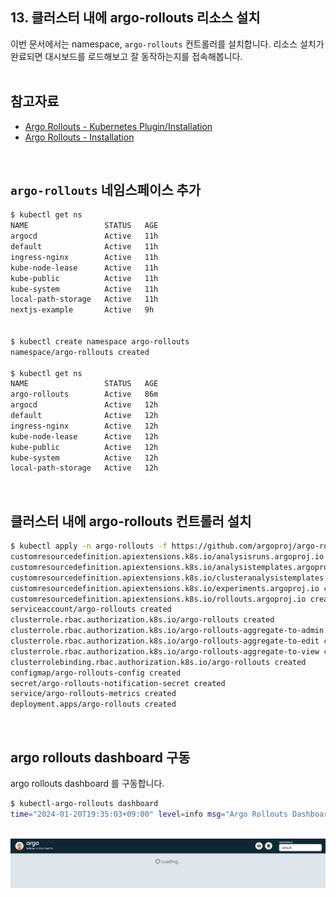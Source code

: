 ## 13. 클러스터 내에 argo-rollouts 리소스 설치
이번 문서에서는 namespace, `argo-rollouts` 컨트롤러를 설치합니다. 리소스 설치가 완료되면 대시보드를 로드해보고 잘 동작하는지를 접속해봅니다.<br>
<br>

## 참고자료
- [Argo Rollouts - Kubernetes Plugin/Installation](https://argo-rollouts.readthedocs.io/en/stable/features/kubectl-plugin/)
- [Argo Rollouts - Installation](https://argo-rollouts.readthedocs.io/en/stable/installation/)
<br>

## `argo-rollouts` 네임스페이스 추가
```bash
$ kubectl get ns
NAME                 STATUS   AGE
argocd               Active   11h
default              Active   11h
ingress-nginx        Active   11h
kube-node-lease      Active   11h
kube-public          Active   11h
kube-system          Active   11h
local-path-storage   Active   11h
nextjs-example       Active   9h


$ kubectl create namespace argo-rollouts
namespace/argo-rollouts created

$ kubectl get ns
NAME                 STATUS   AGE
argo-rollouts        Active   86m
argocd               Active   12h
default              Active   12h
ingress-nginx        Active   12h
kube-node-lease      Active   12h
kube-public          Active   12h
kube-system          Active   12h
local-path-storage   Active   12h
```
<br>

## 클러스터 내에 argo-rollouts 컨트롤러 설치
```bash
$ kubectl apply -n argo-rollouts -f https://github.com/argoproj/argo-rollouts/releases/latest/download/install.yaml
customresourcedefinition.apiextensions.k8s.io/analysisruns.argoproj.io created
customresourcedefinition.apiextensions.k8s.io/analysistemplates.argoproj.io created
customresourcedefinition.apiextensions.k8s.io/clusteranalysistemplates.argoproj.io created
customresourcedefinition.apiextensions.k8s.io/experiments.argoproj.io created
customresourcedefinition.apiextensions.k8s.io/rollouts.argoproj.io created
serviceaccount/argo-rollouts created
clusterrole.rbac.authorization.k8s.io/argo-rollouts created
clusterrole.rbac.authorization.k8s.io/argo-rollouts-aggregate-to-admin created
clusterrole.rbac.authorization.k8s.io/argo-rollouts-aggregate-to-edit created
clusterrole.rbac.authorization.k8s.io/argo-rollouts-aggregate-to-view created
clusterrolebinding.rbac.authorization.k8s.io/argo-rollouts created
configmap/argo-rollouts-config created
secret/argo-rollouts-notification-secret created
service/argo-rollouts-metrics created
deployment.apps/argo-rollouts created
```
<br>


## argo rollouts dashboard 구동
argo rollouts dashboard 를 구동합니다.
```bash
$ kubectl-argo-rollouts dashboard
time="2024-01-20T19:35:03+09:00" level=info msg="Argo Rollouts Dashboard is now available at http://localhost:3100/rollouts"
```
<br>

<img src="./img/INSTALL-ROLLOUT-RESOUCES/1.png"/>
